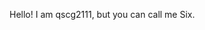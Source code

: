 Hello! I am qscg2111, but you can call me Six.

<!---
qscg2111/qscg2111 is a ✨ special ✨ repository because its `README.md` (this file) appears on your GitHub profile.
You can click the Preview link to take a look at your changes.
--->
